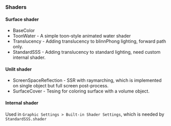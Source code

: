 ### Shaders
#### Surface shader
* BaseColor
* ToonWater - A simple toon-style animated water shader
* Translucency - Adding translucency to blinnPhong lighting, forward path only.
* StandardSSS - Adding translucency to standard lighting, need custom internal shader.

#### Unlit shader
* ScreenSpaceReflection - SSR with raymarching, which is implemented on single object but full screen post-process.
* SurfaceCover - Tesing for coloring surface with a volume object.

#### Internal shader
Used in `Graphic Settings > Built-in Shader Settings`, which is needed by `StandardSSS.shader`
